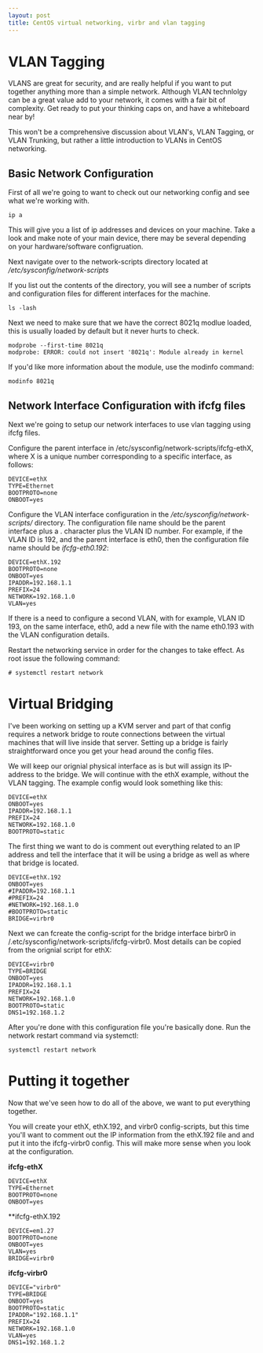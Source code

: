```yaml
---
layout: post
title: CentOS virtual networking, virbr and vlan tagging
---
```


# VLAN Tagging
VLANS are great for security, and are really helpful if you want to put together anything more than a simple network. Although VLAN technlolgy can be a great value add to your network, it comes with a fair bit of complexity. Get ready to put your thinking caps on, and have a whiteboard near by!

This won't be a comprehensive discussion about VLAN's, VLAN Tagging, or VLAN Trunking, but rather a little introduction to VLANs in CentOS networking. 

## Basic Network Configuration
First of all we're going to want to check out our networking config and see what we're working with. 

    ip a

This will give you a list of ip addresses and devices on your machine. Take a look and make note of your main device, there may be several depending on your hardware/software configruation. 

Next navigate over to the network-scripts directory located at */etc/sysconfig/network-scripts*

If you list out the contents of the directory, you will see a number of scripts and configuration files for different interfaces for the machine. 

    ls -lash

Next we need to make sure that we have the correct 8021q modlue loaded, this is usually loaded by default but it never hurts to check.

    modprobe --first-time 8021q
    modprobe: ERROR: could not insert '8021q': Module already in kernel

If you'd like more information about the module, use the modinfo command:

    modinfo 8021q

## Network Interface Configuration with ifcfg files

Next we're going to setup our network interfaces to use vlan tagging using ifcfg files. 

Configure the parent interface in /etc/sysconfig/network-scripts/ifcfg-ethX, where X is a unique number corresponding to a specific interface, as follows:


    DEVICE=ethX
    TYPE=Ethernet
    BOOTPROTO=none
    ONBOOT=yes


Configure the VLAN interface configuration in the */etc/sysconfig/network-scripts/* directory. The configuration file name should be the parent interface plus a . character plus the VLAN ID number. For example, if the VLAN ID is 192, and the parent interface is eth0, then the configuration file name should be *ifcfg-eth0.192*:
    
    DEVICE=ethX.192
    BOOTPROTO=none
    ONBOOT=yes
    IPADDR=192.168.1.1
    PREFIX=24
    NETWORK=192.168.1.0
    VLAN=yes

If there is a need to configure a second VLAN, with for example, VLAN ID 193, on the same interface, eth0, add a new file with the name eth0.193 with the VLAN configuration details.

Restart the networking service in order for the changes to take effect. As root issue the following command:

    # systemctl restart network

# Virtual Bridging 

I've been working on setting up a KVM server and part of that config requires a network bridge to route connections between the virtual machines that will live inside that server. Setting up a bridge is fairly straightforward once you get your head around the config files.

We will keep our orignial physical interface as is but will assign its IP-address to the bridge. We will continue with the ethX example, without the VLAN tagging. The example config would look something like this:

    DEVICE=ethX
    ONBOOT=yes
    IPADDR=192.168.1.1
    PREFIX=24
    NETWORK=192.168.1.0
    BOOTPROTO=static

The first thing we want to do is comment out everything related to an IP address and tell the interface that it will be using a bridge as well as where that bridge is located.

    DEVICE=ethX.192
    ONBOOT=yes
    #IPADDR=192.168.1.1
    #PREFIX=24
    #NETWORK=192.168.1.0
    #BOOTPROTO=static
    BRIDGE=virbr0

Next we can fcreate the config-script for the bridge interface birbr0 in /.etc/sysconfig/network-scripts/ifcfg-virbr0. Most details can be copied from the orignial script for ethX:

    DEVICE=virbr0
    TYPE=BRIDGE
    ONBOOT=yes
    IPADDR=192.168.1.1
    PREFIX=24
    NETWORK=192.168.1.0
    BOOTPROTO=static
    DNS1=192.168.1.2

After you're done with this configuration file you're basically done. Run the network restart command via systemctl:

    systemctl restart network 
    

# Putting it together
Now that we've seen how to do all of the above, we want to put everything together. 

You will create your ethX, ethX.192, and virbr0 config-scripts, but this time you'll want to comment out the IP information from the ethX.192 file and and put it into the ifcfg-virbr0 config. This will make more sense when you look at the configuration.

**ifcfg-ethX**
    
    DEVICE=ethX
    TYPE=Ethernet
    BOOTPROTO=none
    ONBOOT=yes
    
**ifcfg-ethX.192

    DEVICE=em1.27
    BOOTPROTO=none
    ONBOOT=yes
    VLAN=yes
    BRIDGE=virbr0

**ifcfg-virbr0**
    
    DEVICE="virbr0"
    TYPE=BRIDGE
    ONBOOT=yes
    BOOTPROTO=static
    IPADDR="192.168.1.1"
    PREFIX=24
    NETWORK=192.168.1.0
    VLAN=yes
    DNS1=192.168.1.2
